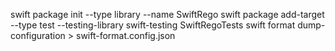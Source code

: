 swift package init --type library --name SwiftRego
swift package add-target --type test --testing-library swift-testing SwiftRegoTests
swift format dump-configuration > swift-format.config.json
